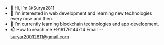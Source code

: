 - 👋 Hi, I’m @Surya2811
- 👀 I’m interested in web development and learning new technologies every now and then.
- 🌱 I’m currently learning blockchain technologies and app development.
- 📫 How to reach me +919176144714 
Email -- suryar20012811@gmail.com

<!---
Surya2811/Surya2811 is a ✨ special ✨ repository because its `README.md` (this file) appears on your GitHub profile.
You can click the Preview link to take a look at your changes.
--->
